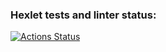 ### Hexlet tests and linter status:
[![Actions Status](https://github.com/tsoyvit/php-project-57/actions/workflows/hexlet-check.yml/badge.svg)](https://github.com/tsoyvit/php-project-57/actions)